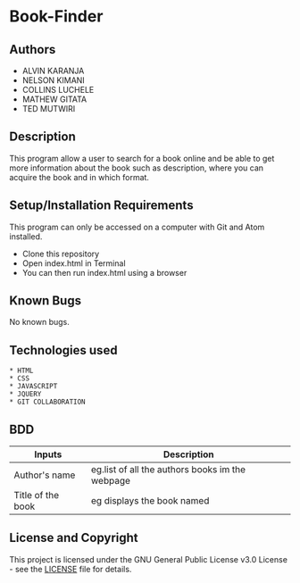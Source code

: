# Book-Finder


## Authors
   * ALVIN KARANJA
   * NELSON KIMANI
   * COLLINS LUCHELE
   * MATHEW GITATA
   * TED MUTWIRI

## Description

This program allow a user to search for a book online and be able to get more information about the book such as description, where you can acquire the book and in which format.

## Setup/Installation Requirements

This program can only be accessed on a computer with Git and Atom installed.

* Clone this repository
* Open index.html in Terminal
* You can then run index.html using a browser

## Known Bugs

No known bugs.

## Technologies used
    * HTML
    * CSS
    * JAVASCRIPT
    * JQUERY
    * GIT COLLABORATION
## BDD
 |Inputs   | Description
 |------------|-------------|
 |Author's name|eg.list of all the authors books im the webpage|
 |Title of the book|eg displays the book named|
## License and Copyright

This project is licensed under the GNU General Public License v3.0 License - see the [LICENSE](https://github.com/Alvin-Karanja/Book-Finder/blob/master/LICENSE) file for details.
